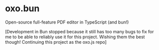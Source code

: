 # oxo.bun
Open-source full-feature PDF editor in TypeScript (and bun!)

[Development in Bun stopped because it still has too many bugs to fix for me to be able to reliably use it for this project. Wishing them the best though!
Continuing this project as the oxo.js repo]
